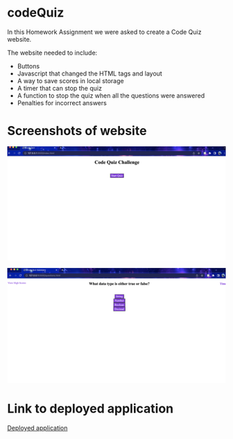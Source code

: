 # codeQuiz
In this Homework Assignment we were asked to create a Code Quiz website.
<br/>

The website needed to include:
* Buttons
* Javascript that changed the HTML tags and layout
* A way to save scores in local storage
* A timer that can stop the quiz
* A function to stop the quiz when all the questions were answered
* Penalties for incorrect answers
# Screenshots of website
![Picture of the start page](./assets/images/Screen%20Shot%202022-03-29%20at%2011.00.23%20PM.png)

![picture of the questions](./assets/images/Screen%20Shot%202022-03-29%20at%2011.00.42%20PM.png)

# Link to deployed application
[Deployed application](https://jcouch5.github.io/codeQuiz/)

